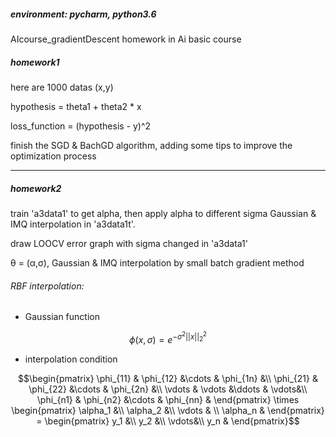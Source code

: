 <head>
    <script src="https://cdn.mathjax.org/mathjax/latest/MathJax.js?config=TeX-AMS-MML_HTMLorMML" type="text/javascript"></script>
    <script type="text/x-mathjax-config">
        MathJax.Hub.Config({
            tex2jax: {
            skipTags: ['script', 'noscript', 'style', 'textarea', 'pre'],
            inlineMath: [['$','$']]
            }
        });
    </script>
</head>

##### environment: pycharm, python3.6
AIcourse_gradientDescent
homework in Ai basic course

##### homework1
here are 1000 datas (x,y)

hypothesis = theta1 + theta2 * x

loss_function = (hypothesis - y)^2

finish the SGD & BachGD algorithm, adding some tips to improve the optimization process


* * *

##### homework2

train 'a3data1' to get alpha, then apply alpha to different sigma Gaussian & IMQ interpolation in 'a3data1t'.

draw LOOCV error graph with sigma changed in 'a3data1'

θ = (α,σ), Gaussian & IMQ interpolation by small batch gradient method

###### RBF interpolation:

* Gaussian function

```math
\phi(x,\sigma) = e^{-\sigma^2||x||_2^2}
```

* interpolation condition

```math
\begin{pmatrix}
\phi_{11} & \phi_{12} &\cdots & \phi_{1n} &\\
\phi_{21} & \phi_{22} &\cdots & \phi_{2n} &\\
\vdots & \vdots &\ddots & \vdots&\\
\phi_{n1} & \phi_{n2} &\cdots & \phi_{nn} &
\end{pmatrix}

\times

\begin{pmatrix}
\alpha_1 &\\
\alpha_2 &\\
\vdots & \\
\alpha_n &
\end{pmatrix}
=
\begin{pmatrix}
y_1 &\\
y_2 &\\
\vdots&\\
y_n &
\end{pmatrix}
```
